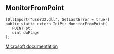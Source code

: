 ## MonitorFromPoint

```
[DllImport("user32.dll", SetLastError = true)]
public static extern IntPtr MonitorFromPoint(
   POINT pt,
   uint dwFlags
);
```

[Microsoft documentation](https://docs.microsoft.com/en-us/windows/win32/api/winuser/nf-winuser-monitorfrompoint)
